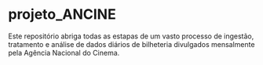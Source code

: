# projeto_ANCINE
Este repositório abriga todas as estapas de um vasto processo de ingestão, tratamento e análise de dados diários de bilheteria divulgados mensalmente pela Agência Nacional do Cinema.
